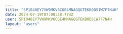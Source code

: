 ```yaml
---
title: "SP1048EY7VW9MKV6CGE4MNAGQGTEKB0DS1W7F7N4H"
date: 2024-07-19T07:08:58.774Z
user: SP1048EY7VW9MKV6CGE4MNAGQGTEKB0DS1W7F7N4H
layout: "users"
---
```

    